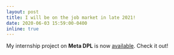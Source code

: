 ```yaml
---
layout: post
title: I will be on the job market in late 2021!
date: 2020-06-03 15:59:00-0400
inline: true
---
```


My internship project on **Meta DPL** is now [available](https://arxiv.org/pdf/2006.02588.pdf). Check it out!